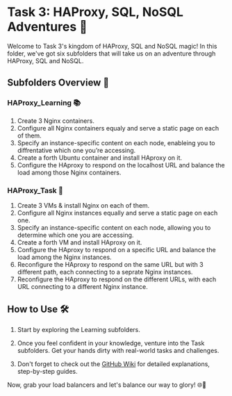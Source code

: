 # Task 3: HAProxy, SQL, NoSQL Adventures 🏰

Welcome to Task 3's kingdom of HAProxy, SQL and NoSQL magic! In this folder, we've got six subfolders that will take us on an adventure through HAProxy, SQL and NoSQL.

## Subfolders Overview 📂

### HAProxy_Learning 📚

1. Create 3 Nginx containers.
2. Configure all Nginx containers equaly and serve a static page on each of them.
3. Specify an instance-specific content on each node, enableing you to diffrentative which one you’re accessing.
4. Create a forth Ubuntu container and install HAproxy on it.
5. Configure the HAproxy to respond on the localhost URL and balance the load among those Nginx containers.

### HAProxy_Task 🎯

1. Create 3 VMs & install Nginx on each of them.
2. Configure all Nginx instances equally and serve a static page on each one.
3. Specify an instance-specific content on each node, allowing you to determine which one you are accessing.
4. Create a forth VM and install HAproxy on it.
5. Configure the HAproxy to respond on a specific URL and balance the load among the Nginx instances.
6. Reconfigure the HAproxy to respond on the same URL but with 3 different path, each connecting to a seprate Nginx instances.
7. Reconfigure the HAproxy to respond on the different URLs, with each URL connecting to a different Nginx instance. 

## How to Use 🛠️

1. Start by exploring the Learning subfolders.

2. Once you feel confident in your knowledge, venture into the Task subfolders. Get your hands dirty with real-world tasks and challenges.

3. Don't forget to check out the [GitHub Wiki](https://github.com/mhesfahani97/DigiNext-DevOps-BootCamp/wiki) for detailed explanations, step-by-step guides.

Now, grab your load balancers and let's balance our way to glory! 🌐🏹

